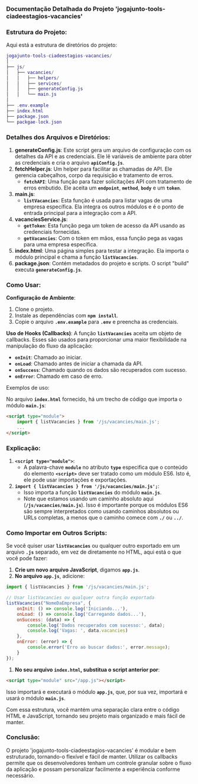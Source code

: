 ### **Documentação Detalhada do Projeto 'jogajunto-tools-ciadeestagios-vacancies'**

### Estrutura do Projeto:

Aqui está a estrutura de diretórios do projeto:

```lua
jogajunto-tools-ciadeestagios-vacancies/
│
├── js/
│   ├── vacancies/
│   │   ├── helpers/
│   │   ├── services/
│   │   ├── generateConfig.js
│   │   └── main.js
│
├── .env.example
├── index.html
├── package.json
└── packgae-lock.json
```

### Detalhes dos Arquivos e Diretórios:

1. **generateConfig.js**: Este script gera um arquivo de configuração com os detalhes da API e as credenciais. Ele lê variáveis de ambiente para obter as credenciais e cria o arquivo **`apiConfig.js`**.
2. **fetchHelper.js**: Um helper para facilitar as chamadas de API. Ele gerencia cabeçalhos, corpo da requisição e tratamento de erros.
    - **`fetchAPI`**: Uma função para fazer solicitações API com tratamento de erros embutido. Ele aceita um **`endpoint`**, **`method`**, **`body`** e um **`token`**.
3. **main.js**:
    - **`listVacancies`**: Esta função é usada para listar vagas de uma empresa específica. Ela integra os outros módulos e é o ponto de entrada principal para a integração com a API.
4. **vacanciesService.js**:
    - **`getToken`**: Esta função pega um token de acesso da API usando as credenciais fornecidas.
    - **`getVacancies`**: Com o token em mãos, essa função pega as vagas para uma empresa específica.
5. **index.html**: Uma página simples para testar a integração. Ela importa o módulo principal e chama a função **`listVacancies`**.
6. **package.json**: Contém metadados do projeto e scripts. O script "build" executa **`generateConfig.js`**.

### Como Usar:

**Configuração de Ambiente**:

1. Clone o projeto.
2. Instale as dependências com **`npm install`**.
3. Copie o arquivo **`.env.example`** para **`.env`** e preencha as credenciais.

**Uso de Hooks (Callbacks)**:
A função **`listVacancies`** aceita um objeto de callbacks. Esses são usados para proporcionar uma maior flexibilidade na manipulação do fluxo da aplicação:

- **`onInit`**: Chamado ao iniciar.
- **`onLoad`**: Chamado antes de iniciar a chamada da API.
- **`onSuccess`**: Chamado quando os dados são recuperados com sucesso.
- **`onError`**: Chamado em caso de erro.

Exemplos de uso:

No arquivo **`index.html`** fornecido, há um trecho de código que importa o módulo **`main.js`**:

```html
<script type="module">
    import { listVacancies } from '/js/vacancies/main.js';
    ...
</script>
```

### Explicação:

1. **`<script type="module">`**:
    - A palavra-chave **`module`** no atributo **`type`** especifica que o conteúdo do elemento **`<script>`** deve ser tratado como um módulo ES6. Isto é, ele pode usar importações e exportações.
2. **`import { listVacancies } from '/js/vacancies/main.js';`**:
    - Isso importa a função **`listVacancies`** do módulo **`main.js`**.
    - Note que estamos usando um caminho absoluto aqui (**`/js/vacancies/main.js`**). Isso é importante porque os módulos ES6 são sempre interpretados como usando caminhos absolutos ou URLs completas, a menos que o caminho comece com **`./`** ou **`../`**.

### Como Importar em Outros Scripts:

Se você quiser usar **`listVacancies`** ou qualquer outro exportado em um arquivo **`.js`** separado, em vez de diretamente no HTML, aqui está o que você pode fazer:

1. **Crie um novo arquivo JavaScript**, digamos **`app.js`**.
2. **No arquivo `app.js`**, adicione:

```jsx
import { listVacancies } from '/js/vacancies/main.js';

// Usar listVacancies ou qualquer outra função exportada
listVacancies("NomeDaEmpresa", {
    onInit: () => console.log('Iniciando...'),
    onLoad: () => console.log('Carregando dados...'),
    onSuccess: (data) => {
        console.log('Dados recuperados com sucesso:', data);
        console.log('Vagas: ', data.vacancies)
    },
    onError: (error) => {
        console.error('Erro ao buscar dados:', error.message);
    }
});
```

1. **No seu arquivo `index.html`, substitua o script anterior por**:

```html
<script type="module" src="/app.js"></script>
```

Isso importará e executará o módulo **`app.js`**, que, por sua vez, importará e usará o módulo **`main.js`**.

Com essa estrutura, você mantém uma separação clara entre o código HTML e JavaScript, tornando seu projeto mais organizado e mais fácil de manter.

### Conclusão:

O projeto 'jogajunto-tools-ciadeestagios-vacancies' é modular e bem estruturado, tornando-o flexível e fácil de manter. Utilizar os callbacks permite que os desenvolvedores tenham um controle granular sobre o fluxo da aplicação e possam personalizar facilmente a experiência conforme necessário.
